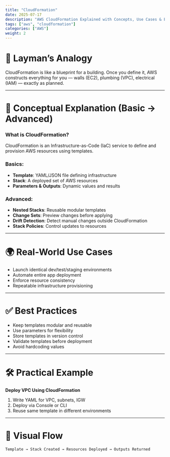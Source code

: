 ```yaml
---
title: "CloudFormation"
date: 2025-07-17
description: "AWS CloudFormation Explained with Concepts, Use Cases & Examples"
tags: ["aws", "cloudformation"]
categories: ["AWS"]
weight: 2
---
```


# 🧠 Layman’s Analogy

CloudFormation is like a blueprint for a building. Once you define it, AWS constructs everything for you — walls (EC2), plumbing (VPC), electrical (IAM) — exactly as planned.

---

# 📘 Conceptual Explanation (Basic → Advanced)

### What is CloudFormation?

CloudFormation is an Infrastructure-as-Code (IaC) service to define and provision AWS resources using templates.

### Basics:
- **Template**: YAML/JSON file defining infrastructure
- **Stack**: A deployed set of AWS resources
- **Parameters & Outputs**: Dynamic values and results

### Advanced:
- **Nested Stacks**: Reusable modular templates
- **Change Sets**: Preview changes before applying
- **Drift Detection**: Detect manual changes outside CloudFormation
- **Stack Policies**: Control updates to resources

---

# 🌍 Real-World Use Cases

- Launch identical dev/test/staging environments
- Automate entire app deployment
- Enforce resource consistency
- Repeatable infrastructure provisioning

---

# ✅ Best Practices

- Keep templates modular and reusable
- Use parameters for flexibility
- Store templates in version control
- Validate templates before deployment
- Avoid hardcoding values

---

# 🛠️ Practical Example

**Deploy VPC Using CloudFormation**

1. Write YAML for VPC, subnets, IGW  
2. Deploy via Console or CLI  
3. Reuse same template in different environments  

---

# 🔀 Visual Flow

```
Template → Stack Created → Resources Deployed → Outputs Returned
```
